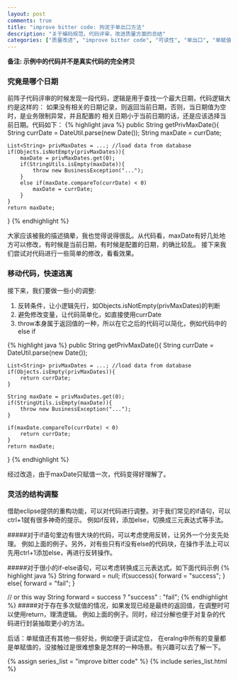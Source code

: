 ```yaml
---
layout: post
comments: true
title: "improve bitter code: 拘泥于单出口方法"
description: "关于编码规范，代码评审，改进质量方面的总结"
categories: ["质量改进", "improve bitter code", "可读性", "单出口", "单赋值"]
---
```


__备注: 示例中的代码并不是真实代码的完全拷贝__

### 究竟是哪个日期
前阵子代码评审的时候发现一段代码，逻辑是用于查找一个最大日期，代码逻辑大约是这样的：
如果没有相关的日期记录，则返回当前日期，否则，当日期值为空时，是业务限制异常，并且配置的
相关日期小于当前日期的话，还是应该选择当前日期。代码如下：
{% highlight java %}
public String getPrivMaxDate(){
    String currDate = DateUtil.parse(new Date());
    String maxDate = currDate;
    
    List<String> privMaxDates = ...; //load data from database
    if(Objects.isNotEmpty(privMaxDates)){
        maxDate = privMaxDates.get(0);
        if(StringUtils.isEmpty(maxDate)){
            throw new BusinessException("...");
        }
        else if(maxDate.compareTo(currDate) < 0)
            maxDate = currDate;
        }
    }
    return maxDate;
}
{% endhighlight %}

大家应该被我的描述搞晕，我也觉得说得很乱。从代码看，maxDate有好几处地方可以修改，有时候是当前日期，有时候是配置的日期，的确比较乱。
接下来我们尝试对代码进行一些简单的修改，看看效果。

### 移动代码，快速逃离
接下来，我们要做一些小的调整:

1. 反转条件，让小逻辑先行，如Objects.isNotEmpty(privMaxDates)的判断
2. 避免修改变量，让代码简单化，如直接使用currDate
3. throw本身属于返回值的一种，所以在它之后的代码可以简化，例如代码中的else if

{% highlight java %}
public String getPrivMaxDate(){
    String currDate = DateUtil.parse(new Date());
    
    List<String> privMaxDates = ...; //load data from database
    if(Objects.isEmpty(privMaxDates)){
        return currDate;
    }

    String maxDate = privMaxDates.get(0);
    if(StringUtils.isEmpty(maxDate)){
        throw new BusinessException("...");
    }

    if(maxDate.compareTo(currDate) < 0)
        return currDate;
    }
    return maxDate;
}
{% endhighlight %}

经过改造，由于maxDate只赋值一次，代码变得好理解了。

### 灵活的结构调整
借助eclipse提供的重构功能，可以对代码进行调整。对于我们常见的if语句，可以ctrl+1就有很多神奇的提示。
例如if反转，添加else，切换成三元表达式等手法。

#####对于if语句里边有很大块的代码，可以考虑使用反转，让另外一个分支先处理。
例如上面的例子。另外，对有些只有if没有else的代码块，在操作手法上可以先用ctrl+1添加else，再进行反转操作。

#####对于很小的if-else语句，可以考虑转换成三元表达式。如下面代码示例
{% highlight java %}
String forward = null;
if(success){
    forward = "success";
}
else{
    forward = "fail";
}

// or this way
String forward = success ? "success" : "fail";
{% endhighlight %}
#####对于存在多次赋值的情况，如果发现已经是最终的返回值，在调整时可以使用return，理清逻辑。
例如上面的例子。同时，经过分解也便于对复杂的代码进行封装抽取更小的方法。

后话：单赋值还有其他一些好处，例如便于调试定位，
在eralng中所有的变量都是单赋值的，没接触过是很难想象是怎样的一种场景。有兴趣可以去了解一下。

{% assign series_list = "improve bitter code" %}
{% include series_list.html %}
